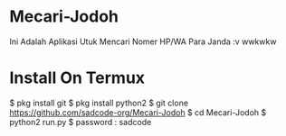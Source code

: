 # Mecari-Jodoh
Ini Adalah Aplikasi Utuk Mencari Nomer HP/WA Para Janda :v wwkwkw

# Install On Termux
$ pkg install git 
$ pkg install python2 
$ git clone https://github.com/sadcode-org/Mecari-Jodoh 
$ cd Mecari-Jodoh 
$ python2 run.py 
$ password : sadcode
